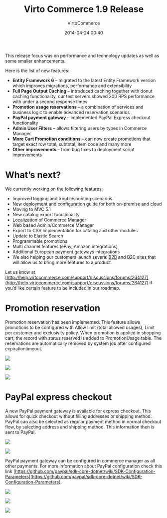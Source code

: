 ﻿---
author: VirtoCommerce
date: 2014-04-24 00:40
permalink: blogs/news/virtocommerce-1-9-release-notes
tags: [announcements, ecommerce, entityframework, full page caching, html5, localization, paypal]
title: "Virto Commerce 1.9 Release"
published: Private
---
This release focus was on performance and technology updates as well as some smaller enhancements.
<!--excerpt-->
Here is the list of new features:

* **Entity Framework 6** – migrated to the latest Entity Framework version which improves migrations, performance and extensibility
* **Full Page Output Caching** – introduced caching together with donut caching functionality, our test servers showed 200 RPS performance with under a second response times
* **Promotion usage reservations** – a combination of services and business logic to enable advanced reservation scenarios
* **PayPal payment gateway** – implemented PayPal Express checkout functionality
* **Admin User Filters** – allows filtering users by types in Commerce Manager
* **More Cart Promotion conditions** – can now create promotions that target exact row total, subtotal, item code and many more
* **Other improvements** – from bug fixes to deployment script improvements

# What’s next?

We currently working on the following features:

* Improved logging and troubleshooting scenarios
* New deployment and configuration guide for both on-premise and cloud
* Moving to MVC 5.1
* New catalog export functionality
* Localization of Commerce Manager
* Web based Admin/Commerce Manager
* Export to CSV implementation for catalog and other modules
* Update to Elastic Search
* Programmable promotions
* Multi channel features (eBay, Amazon integrations)
* Additional European payment gateways integrations
* We also helping our customers launch several [B2B](https://virtocommerce.com/b2b-ecommerce) and B2C sites that will allow us to bring more features to a product

Let us know at [http://help.virtocommerce.com/support/discussions/forums/264127](http://help.virtocommerce.com/support/discussions/forums/264127) if you’d like certain feature to be included in our roadmap.

# Promotion reservation

Promotion reservation has been implemented. This feature allows promotions to be configured with Allow limit (total allowed usages), Limit per customer and exclusivity policy. When promotion is applied in shopping cart, the record with status reserved is added to PromotionUsage table. The reservations are automatically removed by system job after configured expirationtimeout.

![](assets/images/blog/clip_image002d.jpg)

![](assets/images/blog/clip_image004d.jpg)

![](assets/images/blog/clip_image006d.jpg)

# PayPal express checkout

A new PayPal payment gateway is available for express checkout. This allows for quick checkout without filling addresses or shipping method. PayPal can also be selected as regular payment method in normal checkout flow, by selecting address and shipping method. This information then is sent to PayPal.

![](assets/images/blog/clip_image008d.jpg)

![](assets/images/blog/clip_image010d.jpg)

PayPal payment gateway can be configured in commerce manager as all other payments. For more information about PayPal configuration check this link [https://github.com/paypal/sdk-core-dotnet/wiki/SDK-Configuration-Parameters](https://github.com/paypal/sdk-core-dotnet/wiki/SDK-Configuration-Parameters).

![](assets/images/blog/clip_image012d.jpg)

![](assets/images/blog/clip_image014d.jpg)

![](assets/images/blog/clip_image016d.jpg)
